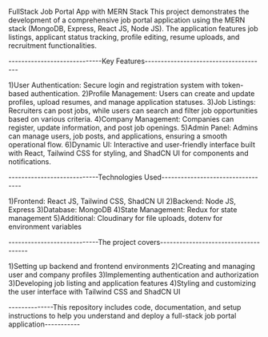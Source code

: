 FullStack Job Portal App with MERN Stack
This project demonstrates the development of a comprehensive job portal application using the MERN stack (MongoDB, Express, React JS, Node JS). The application features job listings, applicant status tracking, profile editing, resume uploads, and recruitment functionalities.

-----------------------------Key Features--------------------------------------

1)User Authentication: Secure login and registration system with token-based authentication.
2)Profile Management: Users can create and update profiles, upload resumes, and manage application statuses.
3)Job Listings: Recruiters can post jobs, while users can search and filter job opportunities based on various criteria.
4)Company Management: Companies can register, update information, and post job openings.
5)Admin Panel: Admins can manage users, job posts, and applications, ensuring a smooth operational flow.
6)Dynamic UI: Interactive and user-friendly interface built with React, Tailwind CSS for styling, and ShadCN UI for components and notifications.

----------------------------Technologies Used----------------------------------

1)Frontend: React JS, Tailwind CSS, ShadCN UI
2)Backend: Node JS, Express
3)Database: MongoDB
4)State Management: Redux for state management
5)Additional: Cloudinary for file uploads, dotenv for environment variables

----------------------------The project covers-------------------------------------

1)Setting up backend and frontend environments
2)Creating and managing user and company profiles
3)Implementing authentication and authorization
3)Developing job listing and application features
4)Styling and customizing the user interface with Tailwind CSS and ShadCN UI

--------------This repository includes code, documentation, and setup instructions to help you understand and deploy a full-stack job portal application-----------
